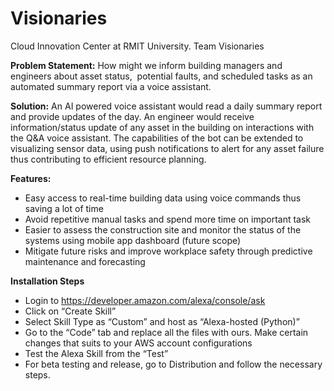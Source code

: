 # Visionaries

Cloud Innovation Center at RMIT University.
Team Visionaries



**Problem Statement:**
	How might we inform building managers and engineers about asset status,  potential faults, and scheduled tasks as an automated summary report via a voice assistant.
 



**Solution:**
   An AI powered voice assistant would read a daily summary report and provide updates of the day. An engineer would receive information/status update of any asset in the building on interactions with the Q&A voice assistant. The capabilities of the bot can be extended to visualizing sensor data, using push notifications to alert for any asset failure thus contributing to efficient resource planning. 




**Features:**

   - Easy access to real-time building data using voice commands thus saving a lot of time
   - Avoid repetitive manual tasks and spend more time on important task
   - Easier to assess the construction site and monitor the status of the systems using mobile app dashboard (future scope)
   - Mitigate future risks and improve workplace safety through predictive maintenance and forecasting



**Installation Steps**


   - Login to https://developer.amazon.com/alexa/console/ask
   - Click on “Create Skill”
   - Select Skill Type as “Custom” and host as “Alexa-hosted (Python)”
   - Go to the “Code” tab and replace all the files with ours. Make certain changes that suits to your AWS account configurations
   - Test the Alexa Skill from the “Test” 
   - For beta testing and release, go to Distribution and follow the necessary steps.



